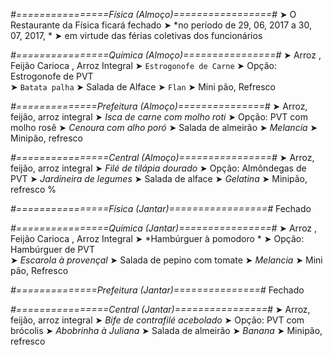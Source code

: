 
*#================Física (Almoço)=================#*
➤ O Restaurante da Física ficará fechado 
➤ *no período de 29, 06, 2017 a 30, 07, 2017, *
➤ em virtude das férias coletivas dos funcionários

*#================Química (Almoço)================#*
➤ Arroz ,  Feijão Carioca ,  Arroz Integral
➤ `Estrogonofe de Carne`
➤ Opção: Estrogonofe de PVT  
➤ `Batata palha`
➤ Salada de Alface 
➤ `Flan`
➤ Mini pão, Refresco

*#==============Prefeitura (Almoço)===============#*
➤ Arroz, feijão, arroz integral 
➤ *Isca de carne com molho roti*
➤ Opção: PVT com molho rosê
➤ *Cenoura com alho poró*
➤ Salada de almeirão
➤ *Melancia*
➤ Minipão, refresco

*#================Central (Almoço)================#*
➤ Arroz, feijão, arroz integral
➤ *Filé de tilápia dourado*
➤ Opção: Almôndegas de PVT
➤ *Jardineira de legumes*
➤ Salada de alface
➤ *Gelatina*
➤ Minipão, refresco
%

*#================Física (Jantar)=================#*
Fechado

*#================Química (Jantar)================#*
➤ Arroz ,  Feijão Carioca ,  Arroz Integral
➤ *Hambúrguer à pomodoro     *
➤ Opção: Hambúrguer de PVT  
➤ *Escarola à provençal*
➤ Salada de pepino com tomate
➤ *Melancia*
➤ Mini pão, Refresco 

*#==============Prefeitura (Jantar)===============#*
Fechado

*#================Central (Jantar)================#*
➤ Arroz, feijão, arroz integral
➤ *Bife de contrafilé acebolado*
➤ Opção: PVT com brócolis
➤ *Abobrinha à Juliana*
➤ Salada de almeirão
➤ *Banana*
➤ Minipão, refresco
